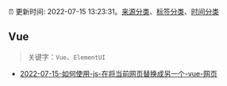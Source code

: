 :alarm_clock: 更新时间: 2022-07-15 13:23:31。[来源分类](../README.md)、[标签分类](../TAGS.md)、[时间分类](../TIMELINE.md)

## Vue


> 关键字：`Vue`、`ElementUI`



- [2022-07-15-如何使用-js-在将当前网页替换成另一个-vue-网页](https://www.v2ex.com/t/866485) 